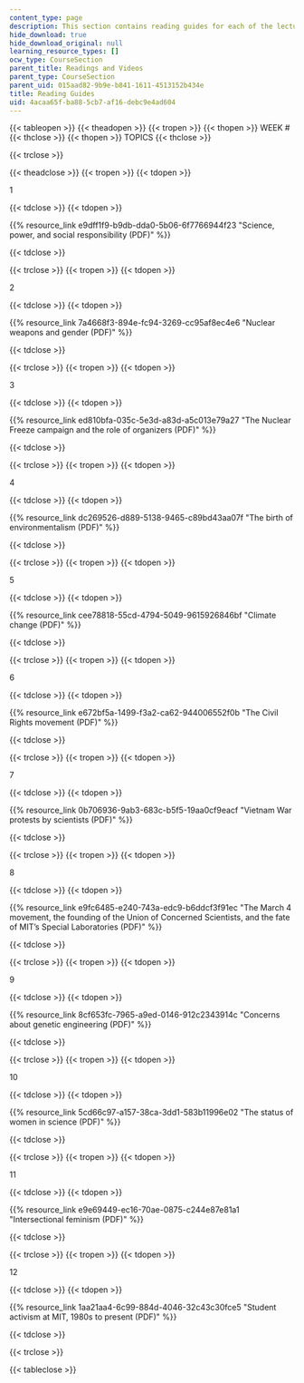 ```yaml
---
content_type: page
description: This section contains reading guides for each of the lecture topics.
hide_download: true
hide_download_original: null
learning_resource_types: []
ocw_type: CourseSection
parent_title: Readings and Videos
parent_type: CourseSection
parent_uid: 015aad82-9b9e-b841-1611-4513152b434e
title: Reading Guides
uid: 4acaa65f-ba88-5cb7-af16-debc9e4ad604
---
```


{{< tableopen >}}
{{< theadopen >}}
{{< tropen >}}
{{< thopen >}}
WEEK #
{{< thclose >}}
{{< thopen >}}
TOPICS
{{< thclose >}}

{{< trclose >}}

{{< theadclose >}}
{{< tropen >}}
{{< tdopen >}}


1


{{< tdclose >}}
{{< tdopen >}}


{{% resource_link e9dff1f9-b9db-dda0-5b06-6f7766944f23 "Science, power, and social responsibility (PDF)" %}}


{{< tdclose >}}

{{< trclose >}}
{{< tropen >}}
{{< tdopen >}}


2


{{< tdclose >}}
{{< tdopen >}}


{{% resource_link 7a4668f3-894e-fc94-3269-cc95af8ec4e6 "Nuclear weapons and gender (PDF)" %}}


{{< tdclose >}}

{{< trclose >}}
{{< tropen >}}
{{< tdopen >}}


3


{{< tdclose >}}
{{< tdopen >}}


{{% resource_link ed810bfa-035c-5e3d-a83d-a5c013e79a27 "The Nuclear Freeze campaign and the role of organizers (PDF)" %}}


{{< tdclose >}}

{{< trclose >}}
{{< tropen >}}
{{< tdopen >}}


4


{{< tdclose >}}
{{< tdopen >}}


{{% resource_link dc269526-d889-5138-9465-c89bd43aa07f "The birth of environmentalism (PDF)" %}}


{{< tdclose >}}

{{< trclose >}}
{{< tropen >}}
{{< tdopen >}}


5


{{< tdclose >}}
{{< tdopen >}}


{{% resource_link cee78818-55cd-4794-5049-9615926846bf "Climate change (PDF)" %}}


{{< tdclose >}}

{{< trclose >}}
{{< tropen >}}
{{< tdopen >}}


6


{{< tdclose >}}
{{< tdopen >}}


{{% resource_link e672bf5a-1499-f3a2-ca62-944006552f0b "The Civil Rights movement (PDF)" %}}


{{< tdclose >}}

{{< trclose >}}
{{< tropen >}}
{{< tdopen >}}


7


{{< tdclose >}}
{{< tdopen >}}


{{% resource_link 0b706936-9ab3-683c-b5f5-19aa0cf9eacf "Vietnam War protests by scientists (PDF)" %}}


{{< tdclose >}}

{{< trclose >}}
{{< tropen >}}
{{< tdopen >}}


8


{{< tdclose >}}
{{< tdopen >}}


{{% resource_link e9fc6485-e240-743a-edc9-b6ddcf3f91ec "The March 4 movement, the founding of the Union of Concerned Scientists, and the fate of MIT’s Special Laboratories (PDF)" %}}


{{< tdclose >}}

{{< trclose >}}
{{< tropen >}}
{{< tdopen >}}


9


{{< tdclose >}}
{{< tdopen >}}


{{% resource_link 8cf653fc-7965-a9ed-0146-912c2343914c "Concerns about genetic engineering (PDF)" %}}


{{< tdclose >}}

{{< trclose >}}
{{< tropen >}}
{{< tdopen >}}


10


{{< tdclose >}}
{{< tdopen >}}


{{% resource_link 5cd66c97-a157-38ca-3dd1-583b11996e02 "The status of women in science (PDF)" %}}


{{< tdclose >}}

{{< trclose >}}
{{< tropen >}}
{{< tdopen >}}


11


{{< tdclose >}}
{{< tdopen >}}


{{% resource_link e9e69449-ec16-70ae-0875-c244e87e81a1 "Intersectional feminism (PDF)" %}}


{{< tdclose >}}

{{< trclose >}}
{{< tropen >}}
{{< tdopen >}}


12


{{< tdclose >}}
{{< tdopen >}}


{{% resource_link 1aa21aa4-6c99-884d-4046-32c43c30fce5 "Student activism at MIT, 1980s to present (PDF)" %}}


{{< tdclose >}}

{{< trclose >}}

{{< tableclose >}}